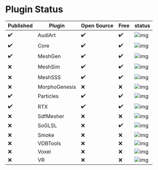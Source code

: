 # Plugin Status

| Published | Plugin | Open Source | Free | status |
| - | - | - | - | - |
| :heavy_check_mark: | AudiArt | :heavy_check_mark: | :heavy_check_mark: | ![img](https://progress-bar.dev/10) |
| :heavy_check_mark: | Core | :heavy_check_mark: | :heavy_check_mark: | ![img](https://progress-bar.dev/60) |
| :heavy_check_mark: | MeshGen | :heavy_check_mark: | :heavy_check_mark: | ![img](https://progress-bar.dev/60) |
| :x:  | MeshSim | :heavy_check_mark: | :heavy_check_mark: | ![img](https://progress-bar.dev/90) |
| :x:  | MeshSSS | :heavy_check_mark: | :heavy_check_mark: | ![img](https://progress-bar.dev/30) |
| :x:  | MorphoGenesis | :x: | :x: | ![img](https://progress-bar.dev/30) |
| :heavy_check_mark: | Particles | :heavy_check_mark: | :heavy_check_mark: | ![img](https://progress-bar.dev/50) |
| :heavy_check_mark: | RTX | :heavy_check_mark: | :heavy_check_mark: | ![img](https://progress-bar.dev/60) |
| :x:  | SdfMesher | :x: | :x: | ![img](https://progress-bar.dev/50) |
| :x:  | SoGLSL | :x: | :heavy_check_mark: | ![img](https://progress-bar.dev/30) |
| :x:  | Smoke | :x: | :x: | ![img](https://progress-bar.dev/30) |
| :x:  | VDBTools | :x: | :x: | ![img](https://progress-bar.dev/20) |
| :x:  | Voxel | :x: | :x: | ![img](https://progress-bar.dev/20) |
| :x:  | VR | :x: | :x: | ![img](https://progress-bar.dev/70) |
